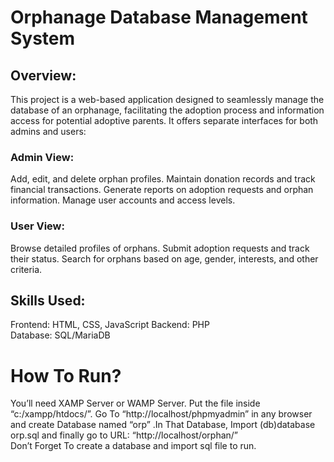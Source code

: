 
# Orphanage Database Management System
## Overview:
This project is a web-based application designed to seamlessly manage the database of an orphanage, facilitating the adoption process and information access for potential adoptive parents. It offers separate interfaces for both admins and users:
 
### Admin View:
Add, edit, and delete orphan profiles. 
Maintain donation records and track financial transactions. 
Generate reports on adoption requests and orphan information. 
Manage user accounts and access levels. 

### User View:  
Browse detailed profiles of orphans. 
Submit adoption requests and track their status. 
Search for orphans based on age, gender, interests, and other criteria.

## Skills Used: 
Frontend: HTML, CSS, JavaScript 
Backend: PHP  
Database: SQL/MariaDB

# How To Run?

You’ll need XAMP Server or WAMP Server. Put the file inside “c:/xampp/htdocs/”. Go To “http://localhost/phpmyadmin” in any browser and create Database named “orp” .In That Database, Import (db)database orp.sql and finally go to URL: “http://localhost/orphan/”  
Don’t Forget To create a database and import sql file to run.
